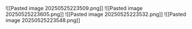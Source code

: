 ![[Pasted image 20250525223509.png]]
![[Pasted image 20250525223605.png]]
![[Pasted image 20250525223532.png]]
![[Pasted image 20250525223548.png]]

